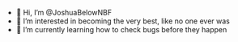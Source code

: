 - 👋 Hi, I’m @JoshuaBelowNBF
- 👀 I’m interested in becoming the very best, like no one ever was 
- 🌱 I’m currently learning how to check bugs before they happen

<!---
JoshuaBelowNBF/JoshuaBelowNBF is a ✨ special ✨ repository because its `README.md` (this file) appears on your GitHub profile.
You can click the Preview link to take a look at your changes.
--->
